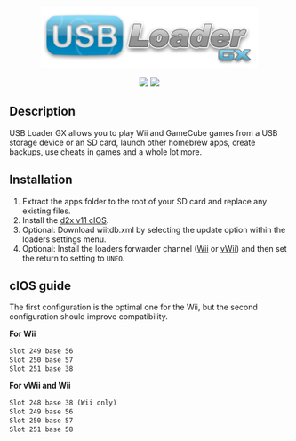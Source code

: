 <p align="center"><a href="https://github.com/wiidev/usbloadergx/" title="USB Loader GX"><img src="data/web/logo.png"></a></p>
<p align="center">
<a href="https://github.com/wiidev/usbloadergx/releases" title="Releases"><img src="https://img.shields.io/github/v/release/wiidev/usbloadergx?logo=github"></a>
<a href="https://github.com/wiidev/usbloadergx/actions" title="Actions"><img src="https://img.shields.io/github/actions/workflow/status/wiidev/usbloadergx/main.yml?branch=enhanced&logo=github"></a>
</p>

## Description
USB Loader GX allows you to play Wii and GameCube games from a USB storage device or an SD card, launch other homebrew apps, create backups, use cheats in games and a whole lot more.

## Installation
1. Extract the apps folder to the root of your SD card and replace any existing files.
2. Install the [d2x v11 cIOS](https://github.com/wiidev/d2x-cios/releases).
3. Optional: Download wiitdb.xml by selecting the update option within the loaders settings menu.
4. Optional: Install the loaders forwarder channel ([Wii](https://github.com/wiidev/usbloadergx/raw/updates/USBLoaderGX_forwarder%5BUNEO%5D_Wii.wad) or [vWii](https://github.com/wiidev/usbloadergx/raw/updates/USBLoaderGX_forwarder%5BUNEO%5D_vWii.wad)) and then set the return to setting to `UNEO`.

## cIOS guide
The first configuration is the optimal one for the Wii, but the second configuration should improve compatibility.

**For Wii**
````
Slot 249 base 56
Slot 250 base 57
Slot 251 base 38
````
**For vWii and Wii**
````
Slot 248 base 38 (Wii only)
Slot 249 base 56
Slot 250 base 57
Slot 251 base 58
````

